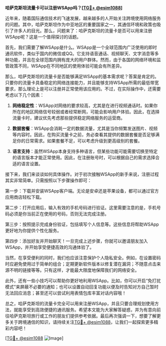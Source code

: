 **哈萨克斯坦流量卡可以注册WSApp吗？[[TG💪+ @esim1088](https://t.me/s/esim1088)]**

近年来，随着国际通信技术的飞速发展，越来越多的人开始关注跨境使用网络服务的问题。其中，哈萨克斯坦作为中亚地区的重要国家之一，其通信环境和政策也吸引了许多人的目光。那么，问题来了：哈萨克斯坦的流量卡是否可以用来注册WSApp呢？这是一个值得探讨的话题。

首先，我们需要了解WSApp是什么。WSApp是一个全球范围内广泛使用的即时通讯软件，类似于国内的微信或QQ。它支持语音通话、视频聊天、文字消息等多种功能，并且在全球范围内拥有庞大的用户群体。然而，由于各国的网络环境和监管政策不同，WSApp在不同地区的使用体验可能会有所差异。

那么，哈萨克斯坦的流量卡是否能够满足WSApp的基本需求呢？答案是肯定的。只要你的流量卡具备稳定的网络连接能力，并且能够支持WSApp所需的最低带宽要求，那么理论上是可以注册并正常使用该应用的。不过，在实际操作中，还需要考虑以下几个因素：

1. **网络稳定性**：WSApp对网络的要求较高，尤其是在进行视频通话时。如果你所在的地区网络信号较弱或者经常断网，可能会影响用户体验。因此，在选择流量卡时，建议优先考虑那些提供稳定网络服务的运营商。

2. **数据套餐**：WSApp会消耗一定的数据流量，尤其是当你频繁发送图片、视频等内容时。因此，在购买流量卡之前，务必查看其提供的数据套餐是否足够满足你的日常需求。如果套餐不足，可以考虑升级到更高级别的套餐。

3. **语言支持**：虽然WSApp本身支持多种语言，但某些功能可能需要切换至特定的语言版本才能正常使用。因此，在注册账号时，可以根据自己的需求选择合适的语言设置。

接下来，我们来谈谈如何具体操作。对于初次接触WSApp的新手来说，注册过程其实非常简单。只需按照以下步骤操作即可：

第一步：下载并安装WSApp客户端。无论是安卓还是苹果设备，都可以通过官方应用商店轻松下载。

第二步：打开应用后，输入有效的手机号码进行验证。这里需要注意的是，手机号码必须是你当前正在使用的号码，否则无法完成注册。

第三步：按照提示完成身份验证，包括填写个人信息等。这些信息将帮助WSApp更好地为你提供个性化服务。

第四步：添加好友并开始聊天！一旦完成上述步骤，你就可以邀请朋友加入WSApp，并开始享受便捷高效的沟通体验了。

当然，在享受便利的同时，我们也应该注意保护个人隐私安全。例如，在设置密码时应避免使用过于简单的组合；定期更新软件版本以修复潜在漏洞；不随意点击来源不明的链接等等。只有这样，才能最大限度地保障我们的网络安全。

此外，还有一些小技巧可以帮助你更好地利用WSApp。比如，你可以开启“免打扰模式”来屏蔽不必要的通知；也可以设置自动回复功能以便及时告知对方自己暂时无法回应消息；甚至还可以尝试利用表情包库丰富对话内容哦！

总之，哈萨克斯坦的流量卡完全可以用来注册WSApp，并且只要合理规划使用方法，就能享受到高效便捷的通讯服务。希望本文能为大家解答疑惑，并为有意向前往哈萨克斯坦旅行或工作的朋友们提供参考依据。最后再次强调一下，想要了解更多关于跨境通信的知识，请持续关注[TG💪+ @esim1088](https://t.me/s/esim1088)，让我们一起探索更多精彩内容吧！

[[TG💪+ @esim1088](https://t.me/s/esim1088) ![Image](https://i.postimg.cc/4NQfJmqS/Snipaste-2025-05-13-00-14-12.png)]
